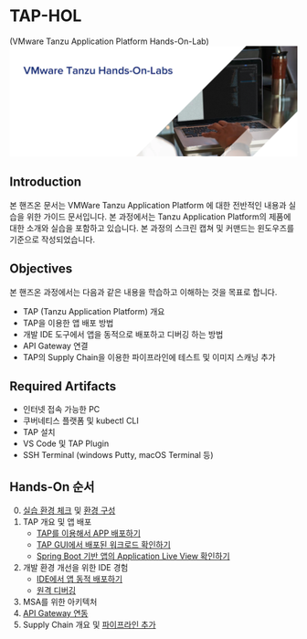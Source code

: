 # TAP-HOL

 (VMware Tanzu Application Platform Hands-On-Lab)
 ![](images/tanzu_hol_header_logo.png)

 ## Introduction
본 핸즈온 문서는 VMWare Tanzu Application Platform 에 대한 전반적인 내용과 실습을 위한 가이드 문서입니다. 본 과정에서는 Tanzu Application Platform의 제품에 대한 소개와 실습을 포함하고 있습니다. 
본 과정의 스크린 캡쳐 및 커맨드는 윈도우즈를 기준으로 작성되었습니다.

## Objectives
본 핸즈온 과정에서는 다음과 같은 내용을 학습하고 이해하는 것을 목표로 합니다.
* TAP (Tanzu Application Platform) 개요
* TAP을 이용한 앱 배포 방법
* 개발 IDE 도구에서 앱을 동적으로 배포하고 디버깅 하는 방법
* API Gateway 연결
* TAP의 Supply Chain을 이용한 파이프라인에 테스트 및 이미지 스캐닝 추가

## Required Artifacts
* 인터넷 접속 가능한 PC
* 쿠버네티스 플랫폼 및 kubectl CLI
* TAP 설치
* VS Code 및 TAP Plugin
* SSH Terminal (windows Putty, macOS Terminal 등)

## Hands-On 순서
0. [실습 환경 체크](docs/check.md) 및 [환경 구성](docs/configure.md)
1. TAP 개요 및 앱 배포
   * [TAP를 이용해서 APP 배포하기](docs/deploy-with-cli.md)
   * [TAP GUI에서 배포된 워크로드 확인하기](docs/gui.md)
   * [Spring Boot 기반 앱의 Application Live View 확인하기](docs/alv.md)
2. 개발 환경 개선을 위한 IDE 경험
   * [IDE에서 앱 동적 배포하기](docs/deploy-in-ide.md)
   * [원격 디버깅](docs/remote-debugging.md)
3. MSA를 위한 아키텍처
4. [API Gateway 연동](docs/api-gw.md)
5. Supply Chain 개요 및 [파이프라인 추가](docs/scc.md)
